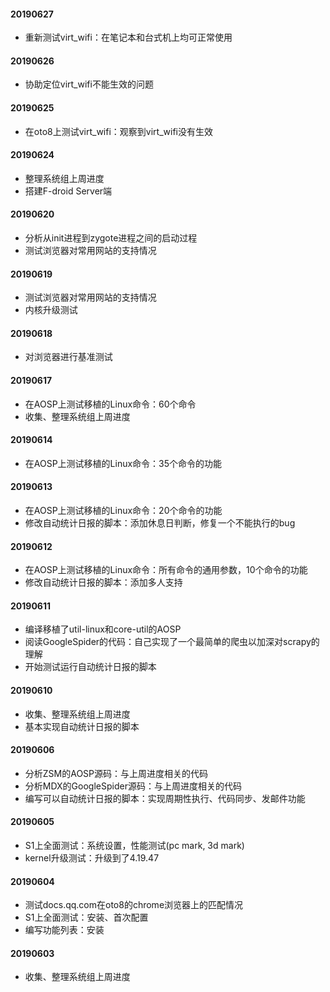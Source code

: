 #### 20190627

- 重新测试virt_wifi：在笔记本和台式机上均可正常使用

#### 20190626

- 协助定位virt_wifi不能生效的问题

#### 20190625

- 在oto8上测试virt_wifi：观察到virt_wifi没有生效

#### 20190624

- 整理系统组上周进度
- 搭建F-droid Server端

#### 20190620

- 分析从init进程到zygote进程之间的启动过程
- 测试浏览器对常用网站的支持情况

#### 20190619

- 测试浏览器对常用网站的支持情况
- 内核升级测试

#### 20190618

- 对浏览器进行基准测试

#### 20190617

- 在AOSP上测试移植的Linux命令：60个命令
- 收集、整理系统组上周进度

#### 20190614

- 在AOSP上测试移植的Linux命令：35个命令的功能

#### 20190613

- 在AOSP上测试移植的Linux命令：20个命令的功能
- 修改自动统计日报的脚本：添加休息日判断，修复一个不能执行的bug

#### 20190612

- 在AOSP上测试移植的Linux命令：所有命令的通用参数，10个命令的功能
- 修改自动统计日报的脚本：添加多人支持

#### 20190611

- 编译移植了util-linux和core-util的AOSP
- 阅读GoogleSpider的代码：自己实现了一个最简单的爬虫以加深对scrapy的理解
- 开始测试运行自动统计日报的脚本

#### 20190610

- 收集、整理系统组上周进度
- 基本实现自动统计日报的脚本

#### 20190606

- 分析ZSM的AOSP源码：与上周进度相关的代码
- 分析MDX的GoogleSpider源码：与上周进度相关的代码
- 编写可以自动统计日报的脚本：实现周期性执行、代码同步、发邮件功能

#### 20190605

- S1上全面测试：系统设置，性能测试(pc mark, 3d mark)
- kernel升级测试：升级到了4.19.47

#### 20190604

- 测试docs.qq.com在oto8的chrome浏览器上的匹配情况
- S1上全面测试：安装、首次配置
- 编写功能列表：安装

#### 20190603

- 收集、整理系统组上周进度
